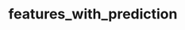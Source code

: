---  
schema: Last_name Loan_ID Married Nationality Dependents First_name Property_Area Education Gender LoanAmount Credit_History Loan_Amount_Term ApplicantIncome CoapplicantIncome Self_Employed Married_Yes Education_Not Graduate Self_Employed_Yes Dependents_3+ Property_Area_Semiurban Dependents_1 Property_Area_Urban Dependents_2 predict Education_Not_Graduate p0 p1  
title: features_with_prediction  
organization: Production  
notes: Used in 24 lineage(s)  
resources:  
  - name: 032020/features_with_prediction 
    url: file:/Users/kensu/Customers/Kensu/LoanApproval/PROD/masterdata/prod/032020/features_with_prediction 
    format : Parquet  
  - name: 112020/features_with_prediction 
    url: file:/Users/kensu/Customers/Kensu/LoanApproval/PROD/masterdata/prod/112020/features_with_prediction 
    format : Parquet  
  - name: 022020/features_with_prediction 
    url: file:/Users/kensu/Customers/Kensu/LoanApproval/PROD/masterdata/prod/022020/features_with_prediction 
    format : Parquet  
  - name: 102020/features_with_prediction 
    url: file:/Users/kensu/Customers/Kensu/LoanApproval/PROD/masterdata/prod/102020/features_with_prediction 
    format : Parquet  
  - name: 092020/features_with_prediction 
    url: file:/Users/kensu/Customers/Kensu/LoanApproval/PROD/masterdata/prod/092020/features_with_prediction 
    format : Parquet  
  - name: 082020/features_with_prediction 
    url: file:/Users/kensu/Customers/Kensu/LoanApproval/PROD/masterdata/prod/082020/features_with_prediction 
    format : Parquet  
  - name: 072020/features_with_prediction 
    url: file:/Users/kensu/Customers/Kensu/LoanApproval/PROD/masterdata/prod/072020/features_with_prediction 
    format : Parquet  
  - name: 062020/features_with_prediction 
    url: file:/Users/kensu/Customers/Kensu/LoanApproval/PROD/masterdata/prod/062020/features_with_prediction 
    format : Parquet  
  - name: 012020/features_with_prediction 
    url: file:/Users/kensu/Customers/Kensu/LoanApproval/PROD/masterdata/prod/012020/features_with_prediction 
    format : Parquet  
  - name: 052020/features_with_prediction 
    url: file:/Users/kensu/Customers/Kensu/LoanApproval/PROD/masterdata/prod/052020/features_with_prediction 
    format : Parquet  
  - name: 042020/features_with_prediction 
    url: file:/Users/kensu/Customers/Kensu/LoanApproval/PROD/masterdata/prod/042020/features_with_prediction 
    format : Parquet  
  - name: 122020/features_with_prediction 
    url: file:/Users/kensu/Customers/Kensu/LoanApproval/PROD/masterdata/prod/122020/features_with_prediction 
    format : Parquet  
license: None  
category:
  - Loan Acceptance Product  
maintainer: User  
maintainer_email: UserMail  
---